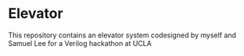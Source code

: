 # Elevator
This repository contains an elevator system codesigned by myself and Samuel Lee for a Verilog hackathon at UCLA
